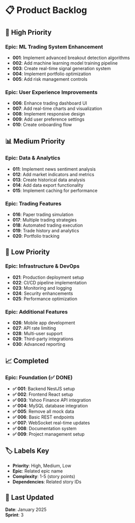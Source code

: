 # 📋 Product Backlog

## 🚨 High Priority

### Epic: ML Trading System Enhancement

- **001**: Implement advanced breakout detection algorithms
- **002**: Add machine learning model training pipeline
- **003**: Create real-time signal generation system
- **004**: Implement portfolio optimization
- **005**: Add risk management controls

### Epic: User Experience Improvements

- **006**: Enhance trading dashboard UI
- **007**: Add real-time charts and visualization
- **008**: Implement responsive design
- **009**: Add user preference settings
- **010**: Create onboarding flow

## 📊 Medium Priority

### Epic: Data & Analytics

- **011**: Implement news sentiment analysis
- **012**: Add market indicators and metrics
- **013**: Create historical data analysis
- **014**: Add data export functionality
- **015**: Implement caching for performance

### Epic: Trading Features

- **016**: Paper trading simulation
- **017**: Multiple trading strategies
- **018**: Automated trading execution
- **019**: Trade history and analytics
- **020**: Portfolio tracking

## 🔧 Low Priority

### Epic: Infrastructure & DevOps

- **021**: Production deployment setup
- **022**: CI/CD pipeline implementation
- **023**: Monitoring and logging
- **024**: Security enhancements
- **025**: Performance optimization

### Epic: Additional Features

- **026**: Mobile app development
- **027**: API rate limiting
- **028**: Multi-user support
- **029**: Third-party integrations
- **030**: Advanced reporting

## 📈 Completed

### Epic: Foundation (✅ DONE)

- **✅ 001**: Backend NestJS setup
- **✅ 002**: Frontend React setup
- **✅ 003**: Yahoo Finance API integration
- **✅ 004**: MySQL database integration
- **✅ 005**: Remove all mock data
- **✅ 006**: Basic REST endpoints
- **✅ 007**: WebSocket real-time updates
- **✅ 008**: Documentation system
- **✅ 009**: Project management setup

## 🏷️ Labels Key

- **Priority**: High, Medium, Low
- **Epic**: Related epic name
- **Complexity**: 1-5 (story points)
- **Dependencies**: Related story IDs

## 🔄 Last Updated

**Date**: January 2025  
**Sprint**: 3
